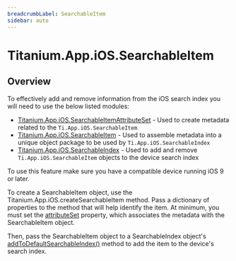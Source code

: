 ```yaml
---
breadcrumbLabel: SearchableItem
sidebar: auto
---
```


# Titanium.App.iOS.SearchableItem

<ProxySummary/>

## Overview

To effectively add and remove information from the iOS search index you will need to use the below listed modules:

* [Titanium.App.iOS.SearchableItemAttributeSet](Titanium.App.iOS.SearchableItemAttributeSet) - Used to create metadata related to the `Ti.App.iOS.SearchableItem`
* [Titanium.App.iOS.SearchableItem](Titanium.App.iOS.SearchableItem) - Used to assemble metadata into a unique object package to be used by `Ti.App.iOS.SearchableIndex`
* [Titanium.App.iOS.SearchableIndex](Titanium.App.iOS.SearchableIndex) - Used to add and remove `Ti.App.iOS.SearchableItem` objects to the device search index

To use this feature make sure you have a compatible device running iOS 9 or later.

To create a SearchableItem object, use the Titanium.App.iOS.createSearchableItem method.
Pass a dictionary of properties to the method that will help identify the item.
At minimum, you must set the [attributeSet](Titanium.App.iOS.SearchableItem.attributeSet) property, which associates
the metadata with the SearchableItem object.

Then, pass the SearchableItem object to a SearchableIndex object's
[addToDefaultSearchableIndex()](Titanium.App.iOS.SearchableIndex.addToDefaultSearchableIndex) method to add the item
to the device's search index.

<ApiDocs/>
